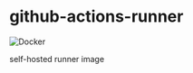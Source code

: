 # github-actions-runner

![Docker](https://github.com/ornew/github-actions-runner/workflows/Docker/badge.svg)

self-hosted runner image
